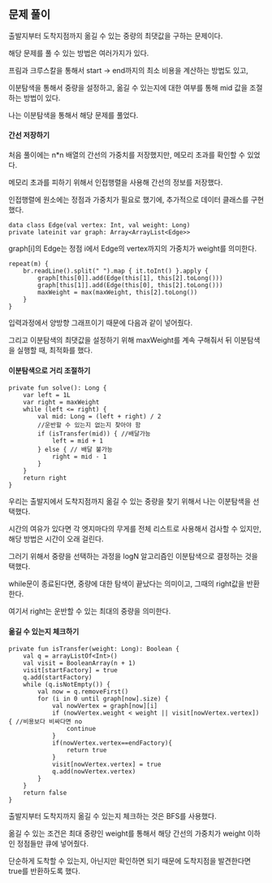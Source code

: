 ## 문제 풀이

출발지부터 도착지점까지 옮길 수 있는 중량의 최댓값을 구하는 문제이다.

해당 문제를 풀 수 있는 방법은 여러가지가 있다.

프림과 크루스칼을 통해서 start -> end까지의 최소 비용을 계산하는 방법도 있고,

이분탐색을 통해서 중량을 설정하고, 옮길 수 있는지에 대한 여부를 통해 mid 값을 조절하는 방법이 있다.

나는 이분탐색을 통해서 해당 문제를 풀었다.

#### 간선 저장하기

처음 풀이에는 n*n 배열의 간선의 가중치를 저장했지만, 메모리 초과를 확인할 수 있었다.

메모리 초과를 피하기 위해서 인접행렬을 사용해 간선의 정보를 저장했다.

인접행렬에 원소에는 정점과 가중치가 필요로 했기에, 추가적으로 데이터 클래스를 구현했다.

```
data class Edge(val vertex: Int, val weight: Long)
private lateinit var graph: Array<ArrayList<Edge>>
```

graph[i]의 Edge는 정점 i에서 Edge의 vertex까지의 가중치가 weight를 의미한다.

```
repeat(m) {
    br.readLine().split(" ").map { it.toInt() }.apply {
        graph[this[0]].add(Edge(this[1], this[2].toLong()))
        graph[this[1]].add(Edge(this[0], this[2].toLong()))
        maxWeight = max(maxWeight, this[2].toLong())
    }
}
```

입력과정에서 양방향 그래프이기 때문에 다음과 같이 넣어줬다.

그리고 이분탐색의 최댓값을 설정하기 위해 maxWeight를 계속 구해줘서 뒤 이분탐색을 실행할 때, 최적화를 했다.

#### 이분탐색으로 거리 조절하기

```
private fun solve(): Long {
    var left = 1L
    var right = maxWeight
    while (left <= right) {
        val mid: Long = (left + right) / 2
        //운반할 수 있는지 없는지 찾아야 함
        if (isTransfer(mid)) { //배달가능
            left = mid + 1
        } else { // 배달 불가능
            right = mid - 1
        }
    }
    return right
}
```

우리는 출발지에서 도착지점까지 옮길 수 있는 중량을 찾기 위해서 나는 이분탐색을 선택했다.

시간의 여유가 있다면 각 엣지마다의 무게를 전체 리스트로 사용해서 검사할 수 있지만, 해당 방법은 시간이 오래 걸린다.

그러기 위해서 중량을 선택하는 과정을 logN 알고리즘인 이분탐색으로 결정하는 것을 택했다.

while문이 종료된다면, 중량에 대한 탐색이 끝났다는 의미이고, 그때의 right값을 반환한다.

여기서 right는 운반할 수 있는 최대의 중량을 의미한다.

#### 옮길 수 있는지 체크하기

```
private fun isTransfer(weight: Long): Boolean {
    val q = arrayListOf<Int>()
    val visit = BooleanArray(n + 1)
    visit[startFactory] = true
    q.add(startFactory)
    while (q.isNotEmpty()) {
        val now = q.removeFirst()
        for (i in 0 until graph[now].size) {
            val nowVertex = graph[now][i]
            if (nowVertex.weight < weight || visit[nowVertex.vertex]) { //비용보다 비싸다면 no
                continue
            }
            if(nowVertex.vertex==endFactory){
                return true
            }
            visit[nowVertex.vertex] = true
            q.add(nowVertex.vertex)
        }
    }
    return false
}
```

출발지부터 도착지까지 옮길 수 있는지 체크하는 것은 BFS를 사용했다.

옮길 수 있는 조건은 최대 중량인 weight를 통해서 해당 간선의 가중치가 weight 이하인 정점들만 큐에 넣어줬다.

단순하게 도착할 수 있는지, 아닌지만 확인하면 되기 때문에 도착지점을 발견한다면 true를 반환하도록 했다.
